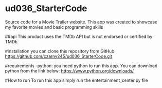 # ud036_StarterCode
Source code for a Movie Trailer website.
This app was created to showcase my favorite movies
and basic programming skills

##api
This product uses the TMDb API but is not endorsed or certified by TMDb.

#installation
you can clone this repository from GitHub
https://github.com/czarny245/ud036_StarterCode.git

#requirements
-python: you need python to run this app. 
You can download python from the link below:
https://www.python.org/downloads/

#How to run
To run this app simply run the entertainment_center.py file 